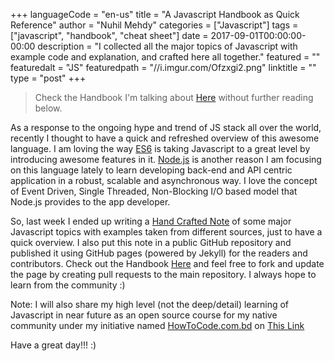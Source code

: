 +++
languageCode = "en-us"
title = "A Javascript Handbook as Quick Reference"
author = "Nuhil Mehdy"
categories = ["Javascript"]
tags = ["javascript", "handbook", "cheat sheet"]
date = 2017-09-01T00:00:00-00:00
description = "I collected all the major topics of Javascript with example code and explanation, and crafted here all together."
featured = ""
featuredalt = "JS"
featuredpath = "//i.imgur.com/Ofzxgi2.png"
linktitle = ""
type = "post"
+++

> Check the Handbook I'm talking about [Here](https://nuhil.github.io/javascript-handbook/) without further reading below.

As a response to the ongoing hype and trend of JS stack all over the world, recently I thought to have a quick and refreshed overview of this awesome language. I am loving the way [ES6](https://en.wikipedia.org/wiki/ECMAScript) is taking Javascript to a great level by introducing awesome features in it. [Node.js](https://nodejs.org/en/) is another reason I am focusing on this language lately to learn developing back-end and API centric application in a robust, scalable and asynchronous way. I love the concept of Event Driven, Single Threaded, Non-Blocking I/O based model that Node.js provides to the app developer.

So, last week I ended up writing a [Hand Crafted Note](https://nuhil.github.io/javascript-handbook/) of some major Javascript topics with examples taken from different sources, just to have a quick overview. I also put this note in a public GitHub repository and published it using GitHub pages (powered by Jekyll) for the readers and contributors. Check out the Handbook [Here](https://nuhil.github.io/javascript-handbook/) and feel free to fork and update the page by creating pull requests to the main repository. I always hope to learn from the community :)

Note: I will also share my high level (not the deep/detail) learning of Javascript in near future as an open source course for my native community under my initiative named [HowToCode.com.bd](https://www.howtocode.com.bd) on [This Link](https://js.howtocode.com.bd)

Have a great day!!! :)
